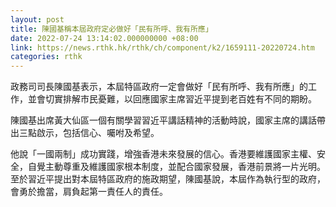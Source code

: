```yaml
---
layout: post
title: 陳國基稱本屆政府定必做好「民有所呼、我有所應」
date: 2022-07-24 13:14:02.000000000 +08:00
link: https://news.rthk.hk/rthk/ch/component/k2/1659111-20220724.htm
categories: rthk
---
```


政務司司長陳國基表示，本屆特區政府一定會做好「民有所呼、我有所應」的工作，並會切實排解市民憂難，以回應國家主席習近平提到老百姓有不同的期盼。

陳國基出席黃大仙區一個有關學習習近平講話精神的活動時說，國家主席的講話帶出三點啟示，包括信心、囑咐及希望。

他說「一國兩制」成功實踐，增強香港未來發展的信心。香港要維護國家主權、安全，自覺主動尊重及維護國家根本制度，並配合國家發展，香港前景將一片光明。至於習近平提出對本屆特區政府的施政期望，陳國基說，本屆作為執行型的政府，會勇於擔當，肩負起第一責任人的責任。
